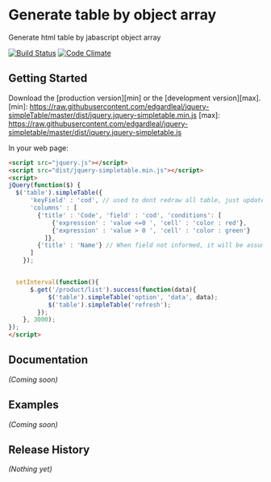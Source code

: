 # Generate table by object array

Generate html table by jabascript object array

[![Build Status](https://travis-ci.org/edgardleal/jquery-simpleTable.svg?branch=master)](https://travis-ci.org/edgardleal/jquery-simpleTable)
[![Code Climate](https://codeclimate.com/github/edgardleal/jquery-simpletable.png)](https://codeclimate.com/github/edgardleal/jquery-simpletable)


## Getting Started

Download the [production version][min] or the [development version][max].
[min]: https://raw.githubusercontent.com/edgardleal/jquery-simpleTable/master/dist/jquery.jquery-simpletable.min.js
[max]: https://raw.githubusercontent.com/edgardleal/jquery-simpletable/master/dist/jquery.jquery-simpletable.js

In your web page:

```html
<script src="jquery.js"></script>
<script src="dist/jquery-simpletable.min.js"></script>
<script>
jQuery(function($) {
  $('table').simpleTable({
      'keyField' : 'cod', // used to dont redraw all table, just update the row with id 
      'columns' : [
        {'title' : 'Code', 'field' : 'cod', 'conditions': [ 
            {'expression' : 'value <=0 ', 'cell' : 'color : red'},
            {'expression' : 'value > 0 ', 'cell' : 'color : green'}
          ]},
        {'title' : 'Name'} // When field not informed, it will be assume 'title' field
      ]
    });


  setInterval(function(){
      $.get('/product/list').success(function(data){
           $('table').simpleTable('option', 'data', data);
           $('table').simpleTable('refresh');
        });
    }, 3000);
});
</script>
```

## Documentation
_(Coming soon)_

## Examples
_(Coming soon)_

## Release History
_(Nothing yet)_
